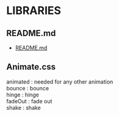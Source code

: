 # LIBRARIES  
  
## README.md  
*	[README.md](./README.md)  

## Animate.css  
animated	: needed for any other animation  
bounce	: bounce  
hinge		: hinge  
fadeOut	: fade out  
shake		: shake  

















